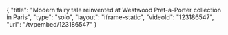 {
    "title": "Modern fairy tale reinvented at Westwood Pret-a-Porter collection in Paris",
    "type": "solo",
    "layout": "iframe-static",
    "videoId": "123186547",
    "url": "\/tvpembed\/123186547"
}
